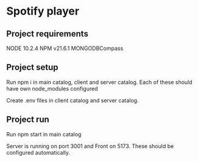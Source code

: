 
# Spotify player


## Project requirements
NODE 10.2.4
NPM v21.6.1
MONGODBCompass

## Project setup
Run npm i in main catalog, client and server catalog. Each of these should have own node_modules configured

Create .env files in client catalog and server catalog.


## Project run
Run npm start in main catalog

Server is running on port 3001 and Front on 5173. These should be configured automatically.